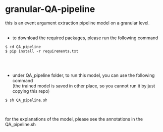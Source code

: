 granular-QA-pipeline
===========


this is an event argument extraction pipeline model on a granular level.
<br>
<br>

- to download the required packages, please run the following command
```
$ cd QA_pipeline
$ pip install -r requirements.txt
```
<br>
<br>

- under QA_pipeline folder, to run this model, you can use the following command <br />
(the trained model is saved in other place, so you cannot run it by just copying this repo)
```
$ sh QA_pipeline.sh
```
<br>

for the explanations of the model, please see the annotations in the QA_pipeline.sh
